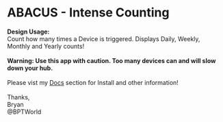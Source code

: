 # ABACUS - Intense Counting
<b>Design Usage:</b><br>
Count how many times a Device is triggered. Displays Daily, Weekly, Monthly and Yearly counts!<br><br>
<b>Warning: Use this app with caution.  Too many devices can and will slow down your hub.</b><br><br>
Please vist my <a href='https://github.com/bptworld/Hubitat/tree/master/Docs' target='_blank'>Docs</a> section for Install and other information!
<br><br>
Thanks,<br>
Bryan<br>
@BPTWorld
